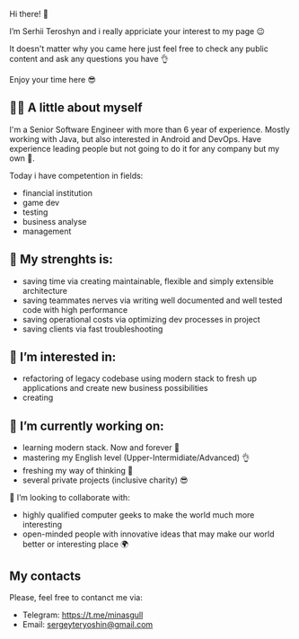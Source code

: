 Hi there! 👋 

I’m Serhii Teroshyn and i really appriciate your interest to my page 😉

It doesn't matter why you came here just feel free to check any public content and ask any questions you have 👌 

Enjoy your time here 😎

## 🧑🏻 A little about myself

I'm a Senior Software Engineer with more than 6 year of experience. Mostly working with Java, but also interested in Android and DevOps.
Have experience leading people but not going to do it for any company but my own 👀. 

Today i have competention in fields:
- financial institution
- game dev
- testing
- business analyse
- management

## 💪 My strenghts is:
- saving time via creating maintainable, flexible and simply extensible architecture
- saving teammates nerves via writing well documented and well tested code with high performance
- saving operational costs via optimizing dev processes in project
- saving clients via fast troubleshooting

## 👀 I’m interested in:
- refactoring of legacy codebase using modern stack to fresh up applications and create new business possibilities
- creating 

## 🌱 I’m currently working on:
- learning modern stack. Now and forever 🤘
- mastering my English level (Upper-Intermidiate/Advanced) 👌
- freshing my way of thinking 🦾
- several private projects (inclusive charity) 😎

💞️ I’m looking to collaborate with:
- highly qualified computer geeks to make the world much more interesting
- open-minded people with innovative ideas that may make our world better or interesting place 🌍 

## My contacts
Please, feel free to contanct me via:
- Telegram: https://t.me/minasgull
- Email: sergeyteryoshin@gmail.com
